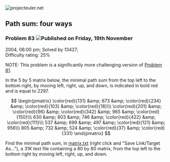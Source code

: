 ![projecteuler.net](images/print_page_logo.png)

## Path sum: four ways

### Problem 83 ![](images/icon_info.png)Published on Friday, 19th November
2004, 06:00 pm; Solved by 13427;  
Difficulty rating: 25%

NOTE: This problem is a significantly more challenging version of [Problem
81](problem=81).

In the 5 by 5 matrix below, the minimal path sum from the top left to the
bottom right, by moving left, right, up, and down, is indicated in bold red
and is equal to 2297.

$$ \begin{pmatrix} \color{red}{131} &amp; 673 &amp; \color{red}{234} &amp;
\color{red}{103} &amp; \color{red}{18}\\\ \color{red}{201} &amp;
\color{red}{96} &amp; \color{red}{342} &amp; 965 &amp; \color{red}{150}\\\ 630
&amp; 803 &amp; 746 &amp; \color{red}{422} &amp; \color{red}{111}\\\ 537 &amp;
699 &amp; 497 &amp; \color{red}{121} &amp; 956\\\ 805 &amp; 732 &amp; 524
&amp; \color{red}{37} &amp; \color{red}{331} \end{pmatrix} $$

Find the minimal path sum, in [matrix.txt](project/resources/p083_matrix.txt)
(right click and "Save Link/Target As..."), a 31K text file containing a 80 by
80 matrix, from the top left to the bottom right by moving left, right, up,
and down.

  
  

